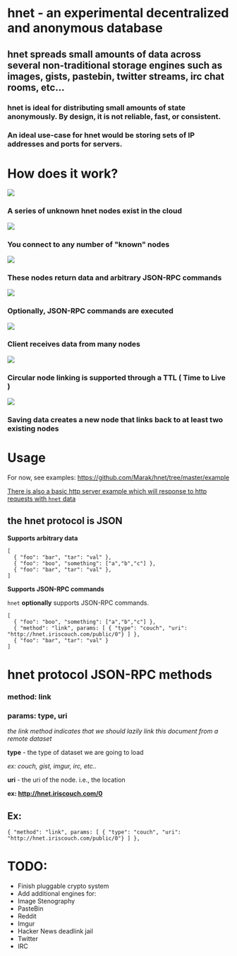

# hnet - an experimental decentralized and anonymous database

## hnet spreads small amounts of data across several non-traditional storage engines such as images, gists, pastebin, twitter streams, irc chat rooms, etc...

### hnet is ideal for distributing small amounts of state anonymously. By design, it is not reliable, fast, or consistent. 

### An ideal use-case for hnet would be storing sets of IP addresses and ports for servers.

# How does it work?

<img src="https://github.com/Marak/hnet/raw/master/diagrams/hnet1/hnet-client.png"></img>

### A series of unknown hnet nodes exist in the cloud

<img src="https://github.com/Marak/hnet/raw/master/diagrams/hnet1/top-level-nodes.png"></img>

### You connect to any number of "known" nodes

<img src="https://github.com/Marak/hnet/raw/master/diagrams/hnet1/client-query-node.png"></img>

### These nodes return data and arbitrary JSON-RPC commands

<img src="https://github.com/Marak/hnet/raw/master/diagrams/hnet1/JSON-RPC-Commands.png"></img>

### Optionally, JSON-RPC commands are executed

<img src="https://github.com/Marak/hnet/raw/master/diagrams/hnet1/client-many-nodes.png"></img>


### Client receives data from many nodes

<img src="https://github.com/Marak/hnet/raw/master/diagrams/hnet1/circular-propigation.png"></img>

### Circular node linking is supported through a TTL ( Time to Live )

<img src="https://github.com/Marak/hnet/raw/master/diagrams/hnet1/saving-data.png"></img>

### Saving data creates a new node that links back to at least two existing nodes

# Usage

For now, see examples: https://github.com/Marak/hnet/tree/master/example

<a href="https://github.com/Marak/hnet/tree/master/example/sample-hnet-application/server.js">There is also a basic http server example which will response to http requests with `hnet` data</a>

## the hnet protocol is JSON

**Supports arbitrary data**

```
[
  { "foo": "bar", "tar": "val" },
  { "foo": "boo", "something": ["a","b","c"] },
  { "foo": "bar", "tar": "val" },
]
```

**Supports JSON-RPC commands**

`hnet` **optionally** supports JSON-RPC commands.

```
[
  { "foo": "boo", "something": ["a","b","c"] },
  { "method": "link", params: [ { "type": "couch", "uri": "http://hnet.iriscouch.com/public/0"} ] },
  { "foo": "bar", "tar": "val" }
]
```

# hnet protocol JSON-RPC methods

### method: link
### params: type, uri

*the link method indicates that we should lazily link this document from a remote dataset*

**type** - the type of dataset we are going to load

*ex: couch, gist, imgur, irc, etc..*

**uri** - the uri of the node. i.e., the location

**ex: http://hnet.iriscouch.com/0**

## Ex: 

    { "method": "link", params: [ { "type": "couch", "uri": "http://hnet.iriscouch.com/public/0"} ] },



# TODO:

- Finish pluggable crypto system
- Add additional engines for:
 - Image Stenography
 - PasteBin
 - Reddit
 - Imgur
 - Hacker News deadlink jail
 - Twitter
 - IRC
